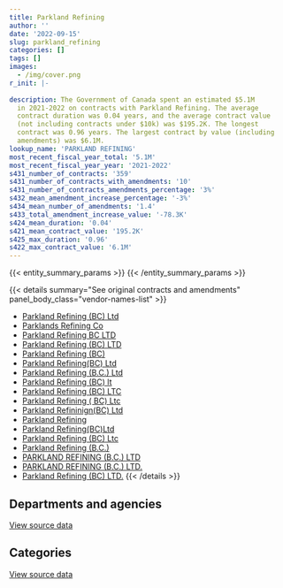 ```yaml
---
title: Parkland Refining
author: ''
date: '2022-09-15'
slug: parkland_refining
categories: []
tags: []
images:
  - /img/cover.png
r_init: |-
  
description: The Government of Canada spent an estimated $5.1M
  in 2021-2022 on contracts with Parkland Refining. The average
  contract duration was 0.04 years, and the average contract value
  (not including contracts under $10k) was $195.2K. The longest
  contract was 0.96 years. The largest contract by value (including
  amendments) was $6.1M.
lookup_name: 'PARKLAND REFINING'
most_recent_fiscal_year_total: '5.1M'
most_recent_fiscal_year_year: '2021-2022'
s431_number_of_contracts: '359'
s431_number_of_contracts_with_amendments: '10'
s431_number_of_contracts_amendments_percentage: '3%'
s432_mean_amendment_increase_percentage: '-3%'
s434_mean_number_of_amendments: '1.4'
s433_total_amendment_increase_value: '-78.3K'
s424_mean_duration: '0.04'
s421_mean_contract_value: '195.2K'
s425_max_duration: '0.96'
s422_max_contract_value: '6.1M'
---
```


<script src="/rmarkdown-libs/htmlwidgets/htmlwidgets.js"></script>
<link href="/rmarkdown-libs/datatables-css/datatables-crosstalk.css" rel="stylesheet" />
<script src="/rmarkdown-libs/datatables-binding/datatables.js"></script>
<script src="/rmarkdown-libs/jquery/jquery-3.6.0.min.js"></script>
<link href="/rmarkdown-libs/dt-core-bootstrap/css/dataTables.bootstrap.min.css" rel="stylesheet" />
<link href="/rmarkdown-libs/dt-core-bootstrap/css/dataTables.bootstrap.extra.css" rel="stylesheet" />
<script src="/rmarkdown-libs/dt-core-bootstrap/js/jquery.dataTables.min.js"></script>
<script src="/rmarkdown-libs/dt-core-bootstrap/js/dataTables.bootstrap.min.js"></script>
<link href="/rmarkdown-libs/crosstalk/css/crosstalk.min.css" rel="stylesheet" />
<script src="/rmarkdown-libs/crosstalk/js/crosstalk.min.js"></script>
<script src="/rmarkdown-libs/htmlwidgets/htmlwidgets.js"></script>
<link href="/rmarkdown-libs/datatables-css/datatables-crosstalk.css" rel="stylesheet" />
<script src="/rmarkdown-libs/datatables-binding/datatables.js"></script>
<script src="/rmarkdown-libs/jquery/jquery-3.6.0.min.js"></script>
<link href="/rmarkdown-libs/dt-core-bootstrap/css/dataTables.bootstrap.min.css" rel="stylesheet" />
<link href="/rmarkdown-libs/dt-core-bootstrap/css/dataTables.bootstrap.extra.css" rel="stylesheet" />
<script src="/rmarkdown-libs/dt-core-bootstrap/js/jquery.dataTables.min.js"></script>
<script src="/rmarkdown-libs/dt-core-bootstrap/js/dataTables.bootstrap.min.js"></script>
<link href="/rmarkdown-libs/crosstalk/css/crosstalk.min.css" rel="stylesheet" />
<script src="/rmarkdown-libs/crosstalk/js/crosstalk.min.js"></script>

{{< entity_summary_params >}}
{{< /entity_summary_params >}}

{{< details summary="See original contracts and amendments" panel_body_class="vendor-names-list" >}}
- [Parkland Refining (BC) Ltd](https://search.open.canada.ca/en/ct/?sort=contract_value_f%20desc&page=1&search_text=%22Parkland%20Refining%20%28BC%29%20Ltd%22)
- [Parklands Refining Co](https://search.open.canada.ca/en/ct/?sort=contract_value_f%20desc&page=1&search_text=%22Parklands%20Refining%20Co%22)
- [Parkland Refining BC LTD](https://search.open.canada.ca/en/ct/?sort=contract_value_f%20desc&page=1&search_text=%22Parkland%20Refining%20BC%20LTD%22)
- [Parkland Refining (BC) LTD](https://search.open.canada.ca/en/ct/?sort=contract_value_f%20desc&page=1&search_text=%22Parkland%20Refining%20%28BC%29%20LTD%22)
- [Parkland Refining (BC)](https://search.open.canada.ca/en/ct/?sort=contract_value_f%20desc&page=1&search_text=%22Parkland%20Refining%20%28BC%29%22)
- [Parkland Refining(BC) Ltd](https://search.open.canada.ca/en/ct/?sort=contract_value_f%20desc&page=1&search_text=%22Parkland%20Refining%28BC%29%20Ltd%22)
- [Parkland Refining (B.C.) Ltd](https://search.open.canada.ca/en/ct/?sort=contract_value_f%20desc&page=1&search_text=%22Parkland%20Refining%20%28B.C.%29%20Ltd%22)
- [Parkland Refining (BC) lt](https://search.open.canada.ca/en/ct/?sort=contract_value_f%20desc&page=1&search_text=%22Parkland%20Refining%20%28BC%29%20lt%22)
- [Parkland Refining (BC) LTC](https://search.open.canada.ca/en/ct/?sort=contract_value_f%20desc&page=1&search_text=%22Parkland%20Refining%20%28BC%29%20LTC%22)
- [Parkland Refining ( BC) Ltc](https://search.open.canada.ca/en/ct/?sort=contract_value_f%20desc&page=1&search_text=%22Parkland%20Refining%20%28%20BC%29%20Ltc%22)
- [Parkland Refininign(BC) Ltd](https://search.open.canada.ca/en/ct/?sort=contract_value_f%20desc&page=1&search_text=%22Parkland%20Refininign%28BC%29%20Ltd%22)
- [Parkland Refining](https://search.open.canada.ca/en/ct/?sort=contract_value_f%20desc&page=1&search_text=%22Parkland%20Refining%22)
- [Parkland Refining(BC)Ltd](https://search.open.canada.ca/en/ct/?sort=contract_value_f%20desc&page=1&search_text=%22Parkland%20Refining%28BC%29Ltd%22)
- [Parkland Refining (BC) Ltc](https://search.open.canada.ca/en/ct/?sort=contract_value_f%20desc&page=1&search_text=%22Parkland%20Refining%20%28BC%29%20Ltc%22)
- [Parkland Refining (B.C.)](https://search.open.canada.ca/en/ct/?sort=contract_value_f%20desc&page=1&search_text=%22Parkland%20Refining%20%28B.C.%29%22)
- [PARKLAND REFINING (B.C.) LTD](https://search.open.canada.ca/en/ct/?sort=contract_value_f%20desc&page=1&search_text=%22PARKLAND%20REFINING%20%28B.C.%29%20LTD%22)
- [PARKLAND REFINING (B.C.) LTD.](https://search.open.canada.ca/en/ct/?sort=contract_value_f%20desc&page=1&search_text=%22PARKLAND%20REFINING%20%28B.C.%29%20LTD.%22)
- [Parkland Refining (BC) LTD.](https://search.open.canada.ca/en/ct/?sort=contract_value_f%20desc&page=1&search_text=%22Parkland%20Refining%20%28BC%29%20LTD.%22)
{{< /details >}}

## Departments and agencies

<div id="htmlwidget-1" style="width:100%;height:auto;" class="datatables html-widget"></div>
<script type="application/json" data-for="htmlwidget-1">{"x":{"style":"bootstrap","filter":"none","vertical":false,"data":[["<a href=\"/departments/dfo-mpo/\">Fisheries and Oceans Canada<\/a>","<a href=\"/departments/dnd-mdn/\">National Defence<\/a>","<a href=\"/departments/pc/\">Parks Canada<\/a>"],[9502130.08,34779542.29,46336.78],[16977435.96,10463985.41,10218.82],[12060096.68,6146440.49,null],[null,5112689.96,null]],"container":"<table class=\"table table-striped table-hover row-border order-column display\">\n  <thead>\n    <tr>\n      <th>Department<\/th>\n      <th>2018-2019<\/th>\n      <th>2019-2020<\/th>\n      <th>2020-2021<\/th>\n      <th>2021-2022<\/th>\n    <\/tr>\n  <\/thead>\n<\/table>","options":{"order":[[4,"desc"]],"pageLength":10,"autoWidth":true,"columnDefs":[{"targets":1,"render":"function(data, type, row, meta) {\n    return type !== 'display' ? data : DTWidget.formatCurrency(data, \"$\", 2, 3, \",\", \".\", true, null);\n  }"},{"targets":2,"render":"function(data, type, row, meta) {\n    return type !== 'display' ? data : DTWidget.formatCurrency(data, \"$\", 2, 3, \",\", \".\", true, null);\n  }"},{"targets":3,"render":"function(data, type, row, meta) {\n    return type !== 'display' ? data : DTWidget.formatCurrency(data, \"$\", 2, 3, \",\", \".\", true, null);\n  }"},{"targets":4,"render":"function(data, type, row, meta) {\n    return type !== 'display' ? data : DTWidget.formatCurrency(data, \"$\", 2, 3, \",\", \".\", true, null);\n  }"},{"width":"16%","targets":[1,2,3,4]},{"className":"dt-right","targets":[1,2,3,4]}],"orderClasses":false}},"evals":["options.columnDefs.0.render","options.columnDefs.1.render","options.columnDefs.2.render","options.columnDefs.3.render"],"jsHooks":[]}</script>
<p class="text-right">
<a href="https://github.com/GoC-Spending/contracts-data/tree/main/data/out/vendors/parkland_refining/summary_by_fiscal_year_by_department.csv" class="source-data-link btn btn-link">View source data</a>
</p>

## Categories

<div id="htmlwidget-2" style="width:100%;height:auto;" class="datatables html-widget"></div>
<script type="application/json" data-for="htmlwidget-2">{"x":{"style":"bootstrap","filter":"none","vertical":false,"data":[["<a href=\"/categories/defence/\">Defence<\/a>","<a href=\"/categories/transportation_and_logistics/\">Transportation and logistics<\/a>","<a href=\"/categories/industrial_products_and_services/\">Industrial products and services<\/a>"],[34779542.29,9548466.86,null],[10463985.41,16977435.96,10218.82],[6146440.49,12060096.68,null],[5112689.96,null,null]],"container":"<table class=\"table table-striped table-hover row-border order-column display\">\n  <thead>\n    <tr>\n      <th>Category<\/th>\n      <th>2018-2019<\/th>\n      <th>2019-2020<\/th>\n      <th>2020-2021<\/th>\n      <th>2021-2022<\/th>\n    <\/tr>\n  <\/thead>\n<\/table>","options":{"order":[[4,"desc"]],"dom":"t","pageLength":30,"autoWidth":true,"columnDefs":[{"targets":1,"render":"function(data, type, row, meta) {\n    return type !== 'display' ? data : DTWidget.formatCurrency(data, \"$\", 2, 3, \",\", \".\", true, null);\n  }"},{"targets":2,"render":"function(data, type, row, meta) {\n    return type !== 'display' ? data : DTWidget.formatCurrency(data, \"$\", 2, 3, \",\", \".\", true, null);\n  }"},{"targets":3,"render":"function(data, type, row, meta) {\n    return type !== 'display' ? data : DTWidget.formatCurrency(data, \"$\", 2, 3, \",\", \".\", true, null);\n  }"},{"targets":4,"render":"function(data, type, row, meta) {\n    return type !== 'display' ? data : DTWidget.formatCurrency(data, \"$\", 2, 3, \",\", \".\", true, null);\n  }"},{"width":"16%","targets":[1,2,3,4]},{"className":"dt-right","targets":[1,2,3,4]}],"orderClasses":false,"lengthMenu":[10,25,30,50,100]}},"evals":["options.columnDefs.0.render","options.columnDefs.1.render","options.columnDefs.2.render","options.columnDefs.3.render"],"jsHooks":[]}</script>
<p class="text-right">
<a href="https://github.com/GoC-Spending/contracts-data/tree/main/data/out/vendors/parkland_refining/summary_by_fiscal_year_by_category.csv" class="source-data-link btn btn-link">View source data</a>
</p>
